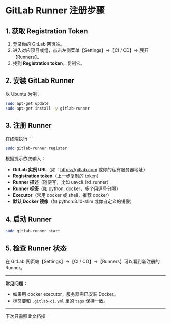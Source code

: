 # GitLab Runner 注册步骤

## 1. 获取 Registration Token

1. 登录你的 GitLab 网页端。
2. 进入对应项目或组，点击左侧菜单【Settings】→【CI / CD】→ 展开【Runners】。
3. 找到 **Registration token**，复制它。

## 2. 安装 GitLab Runner

以 Ubuntu 为例：

```sh
sudo apt-get update
sudo apt-get install -y gitlab-runner
```

## 3. 注册 Runner

在终端执行：

```sh
sudo gitlab-runner register
```

根据提示依次输入：

- **GitLab 实例 URL**（如：https://gitlab.com 或你的私有服务器地址）
- **Registration token**（上一步复制的 token）
- **Runner 描述**（随便写，比如 uavcli_ird_runner）
- **Runner 标签**（如 python, docker，多个用逗号分隔）
- **Executor**（常用 docker 或 shell，推荐 docker）
- **默认 Docker 镜像**（如 python:3.10-slim 或你自定义的镜像）

## 4. 启动 Runner

```sh
sudo gitlab-runner start
```

## 5. 检查 Runner 状态

在 GitLab 网页端【Settings】→【CI / CD】→【Runners】可以看到新注册的 Runner。

---

**常见问题：**
- 如果用 docker executor，服务器需已安装 Docker。
- 标签要和 `.gitlab-ci.yml` 里的 `tags` 保持一致。

---

下次只需照此文档操